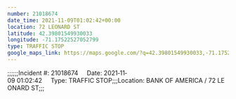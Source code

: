 ```yaml
---
number: 21018674
date_time: 2021-11-09T01:02:42+00:00
location: 72 LEONARD ST
latitude: 42.39801549930033
longitude: -71.17522527052799
type: TRAFFIC STOP
google_maps_link: https://maps.google.com/?q=42.39801549930033,-71.17522527052799
---
```


;;;;;;Incident #: 21018674     Date: 2021‐11‐09 01:02:42     Type: TRAFFIC STOP;;;Location: BANK OF AMERICA / 72 LEONARD ST;;;
